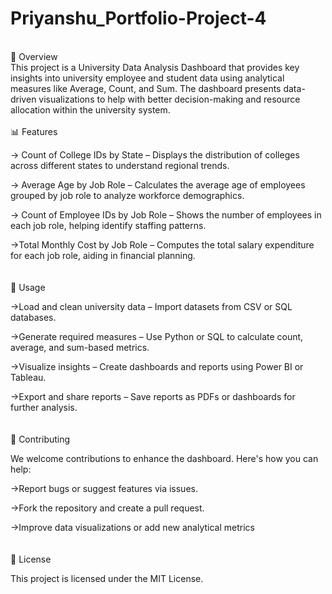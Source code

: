 # Priyanshu_Portfolio-Project-4
<br>
📌 Overview
<br>
This project is a University Data Analysis Dashboard that provides key insights into university employee and student data using analytical measures like Average, Count, and Sum. The dashboard presents data-driven visualizations to help with better decision-making and resource allocation within the university system.
<br>
<br>
📊 Features<br>

-> Count of College IDs by State – Displays the distribution of colleges across different states to understand regional trends.<br>

-> Average Age by Job Role – Calculates the average age of employees grouped by job role to analyze workforce demographics.<br>

-> Count of Employee IDs by Job Role – Shows the number of employees in each job role, helping identify staffing patterns.<br>

->Total Monthly Cost by Job Role – Computes the total salary expenditure for each job role, aiding in financial planning.<br>
<br>
<br>
📌 Usage<br>

->Load and clean university data – Import datasets from CSV or SQL databases.<br>

->Generate required measures – Use Python or SQL to calculate count, average, and sum-based metrics.<br>

->Visualize insights – Create dashboards and reports using Power BI or Tableau.<br>

->Export and share reports – Save reports as PDFs or dashboards for further analysis.<br>
<br>
<br>
🤝 Contributing<br>

We welcome contributions to enhance the dashboard. Here's how you can help:<br>

->Report bugs or suggest features via issues.<br>

->Fork the repository and create a pull request.<br>

->Improve data visualizations or add new analytical metrics<br>
<br>
<br>
📜 License<br>

This project is licensed under the MIT License.
